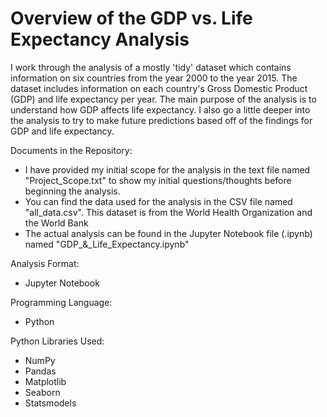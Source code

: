 # Overview of the GDP vs. Life Expectancy Analysis
I work through the analysis of a mostly 'tidy' dataset which contains information on six countries from the year 2000 to the year 2015.  The dataset includes information on each country's Gross Domestic Product (GDP) and life expectancy per year.  The main purpose of the analysis is to understand how GDP affects life expectancy.  I also go a little deeper into the analysis to try to make future predictions based off of the findings for GDP and life expectancy.

Documents in the Repository:

- I have provided my initial scope for the analysis in the text file named "Project_Scope.txt" to show my initial questions/thoughts before beginning the analysis.
- You can find the data used for the analysis in the CSV file named "all_data.csv".  This dataset is from the World Health Organization and the World Bank
- The actual analysis can be found in the Jupyter Notebook file (.ipynb) named "GDP_&\_Life_Expectancy.ipynb"

Analysis Format:

- Jupyter Notebook

Programming Language:

- Python 

Python Libraries Used:

- NumPy
- Pandas
- Matplotlib
- Seaborn
- Statsmodels
